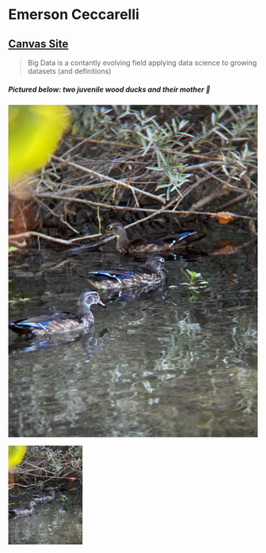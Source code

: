 # Emerson Ceccarelli
## [Canvas Site](https://sdsu.instructure.com/courses/188639)
> Big Data is a contantly evolving field applying data science to growing datasets (and definitions)
>
##### _Pictured below: two juvenile wood ducks and their mother_ :duck:
![Two juvenile wood ducks and their mother](Wood_Ducks.JPG)

<img src="Wood_Ducks.JPG" alt="Two juvenile wood ducks and their mother" width="150"/>
